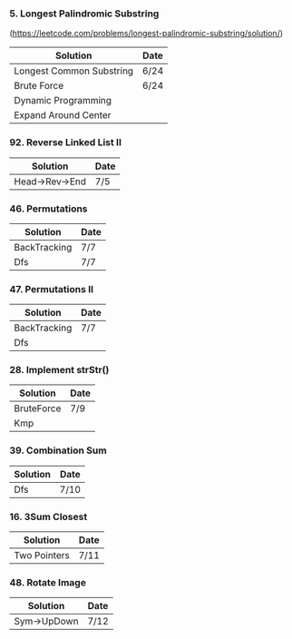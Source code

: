 ### 5. Longest Palindromic Substring    
(https://leetcode.com/problems/longest-palindromic-substring/solution/)

| Solution | Date |
| ------- | ----- |
| Longest Common Substring | 6/24 |
| Brute Force | 6/24 |
| Dynamic Programming |  |
| Expand Around Center |  |

### 92. Reverse Linked List II

| Solution | Date |
| ------- | ----- |
| Head->Rev->End | 7/5 |

### 46. Permutations

| Solution | Date |
| ------- | ----- |
| BackTracking | 7/7 |
| Dfs | 7/7 |

### 47. Permutations II

| Solution | Date |
| ------- | ----- |
| BackTracking | 7/7 |
| Dfs |  |

### 28. Implement strStr()

| Solution | Date |
| ------- | ----- |
| BruteForce | 7/9 |
| Kmp |  |

### 39. Combination Sum

| Solution | Date |
| ------- | ----- |
| Dfs | 7/10 |

### 16. 3Sum Closest

| Solution | Date |
| ------- | ----- |
| Two Pointers | 7/11 |

### 48. Rotate Image

| Solution | Date |
| ------- | ----- |
| Sym->UpDown | 7/12 |
